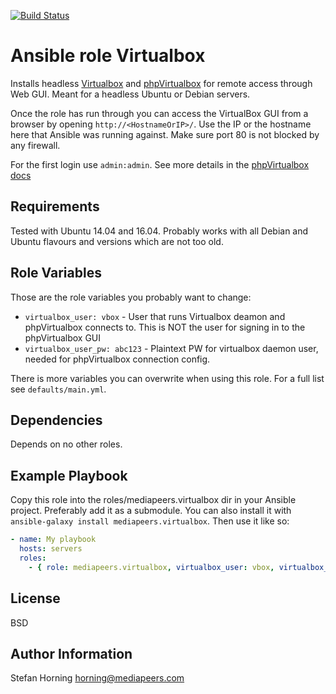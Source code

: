 [![Build Status](https://travis-ci.org/mediapeers/ansible-role-virtualbox.svg?branch=master)](https://travis-ci.org/mediapeers/ansible-role-virtualbox)

# Ansible role Virtualbox
Installs headless [Virtualbox](https://www.virtualbox.org/) and [phpVirtualbox](https://github.com/phpvirtualbox/phpvirtualbox) for remote access
through Web GUI. Meant for a headless Ubuntu or Debian servers.

Once the role has run through you can access the VirtualBox GUI from a browser by opening `http://<HostnameOrIP>/`.
Use the IP or the hostname here that Ansible was running against. Make sure port 80 is not blocked by any firewall.

For the first login use `admin:admin`. See more details in the [phpVirtualbox docs](https://github.com/phpvirtualbox/phpvirtualbox/wiki/Authentication-in-phpVirtualBox#logging-in-for-the-first-time)

## Requirements
Tested with Ubuntu 14.04 and 16.04. Probably works with all Debian and Ubuntu flavours and versions which are not too old.

## Role Variables
Those are the role variables you probably want to change:

* `virtualbox_user: vbox` - User that runs Virtualbox deamon and phpVirtualbox connects to. This is NOT the user for signing in to the phpVirtualbox GUI
* `virtualbox_user_pw: abc123` - Plaintext PW for virtualbox daemon user, needed for phpVirtualbox connection config.

There is more variables you can overwrite when using this role. For a full list see `defaults/main.yml`.

## Dependencies
Depends on no other roles.

## Example Playbook
Copy this role into the roles/mediapeers.virtualbox dir in your Ansible project. Preferably add it as a submodule.
You can also install it with `ansible-galaxy install mediapeers.virtualbox`.
Then use it like so:

```yaml
- name: My playbook
  hosts: servers
  roles:
    - { role: mediapeers.virtualbox, virtualbox_user: vbox, virtualbox_user_pw: supersecretvalue }
```

## License
BSD

## Author Information
Stefan Horning <horning@mediapeers.com>
